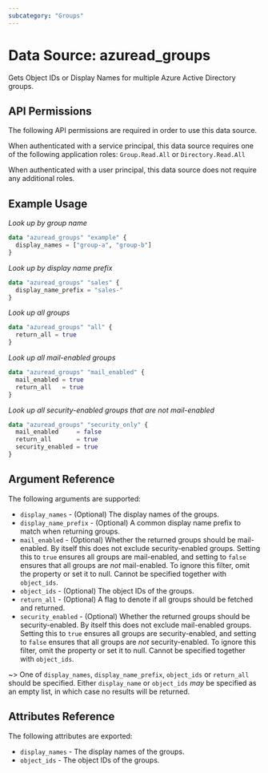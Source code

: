 ```yaml
---
subcategory: "Groups"
---
```


# Data Source: azuread_groups

Gets Object IDs or Display Names for multiple Azure Active Directory groups.

## API Permissions

The following API permissions are required in order to use this data source.

When authenticated with a service principal, this data source requires one of the following application roles: `Group.Read.All` or `Directory.Read.All`

When authenticated with a user principal, this data source does not require any additional roles.

## Example Usage

*Look up by group name*
```terraform
data "azuread_groups" "example" {
  display_names = ["group-a", "group-b"]
}
```

*Look up by display name prefix*
```terraform
data "azuread_groups" "sales" {
  display_name_prefix = "sales-"
}
```

*Look up all groups*
```terraform
data "azuread_groups" "all" {
  return_all = true
}
```

*Look up all mail-enabled groups*
```terraform
data "azuread_groups" "mail_enabled" {
  mail_enabled = true
  return_all   = true
}
```

*Look up all security-enabled groups that are not mail-enabled*
```terraform
data "azuread_groups" "security_only" {
  mail_enabled     = false
  return_all       = true
  security_enabled = true
}
```

## Argument Reference

The following arguments are supported:

* `display_names` - (Optional) The display names of the groups.
* `display_name_prefix` - (Optional) A common display name prefix to match when returning groups.
* `mail_enabled` - (Optional) Whether the returned groups should be mail-enabled. By itself this does not exclude security-enabled groups. Setting this to `true` ensures all groups are mail-enabled, and setting to `false` ensures that all groups are _not_ mail-enabled. To ignore this filter, omit the property or set it to null. Cannot be specified together with `object_ids`.
* `object_ids` - (Optional) The object IDs of the groups.
* `return_all` - (Optional) A flag to denote if all groups should be fetched and returned.
* `security_enabled` - (Optional) Whether the returned groups should be security-enabled. By itself this does not exclude mail-enabled groups. Setting this to `true` ensures all groups are security-enabled, and setting to `false` ensures that all groups are _not_ security-enabled. To ignore this filter, omit the property or set it to null. Cannot be specified together with `object_ids`.

~> One of `display_names`, `display_name_prefix`, `object_ids` or `return_all` should be specified. Either `display_name` or `object_ids` _may_ be specified as an empty list, in which case no results will be returned.

## Attributes Reference

The following attributes are exported:

* `display_names` - The display names of the groups.
* `object_ids` - The object IDs of the groups.
